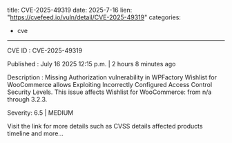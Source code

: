  
title: CVE-2025-49319
date: 2025-7-16
lien: "https://cvefeed.io/vuln/detail/CVE-2025-49319"
categories:
  - cve
---

CVE ID : CVE-2025-49319

Published :  July 16
2025
12:15 p.m. | 2 hours
8 minutes ago

Description : Missing Authorization vulnerability in WPFactory Wishlist for WooCommerce allows Exploiting Incorrectly Configured Access Control Security Levels. This issue affects Wishlist for WooCommerce: from n/a through 3.2.3.

Severity: 6.5 | MEDIUM

Visit the link for more details
such as CVSS details
affected products
timeline
and more...
